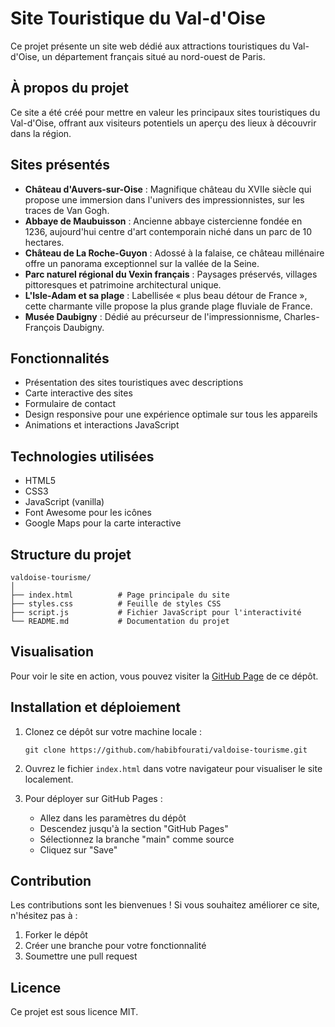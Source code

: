 # Site Touristique du Val-d'Oise

Ce projet présente un site web dédié aux attractions touristiques du Val-d'Oise, un département français situé au nord-ouest de Paris.

## À propos du projet

Ce site a été créé pour mettre en valeur les principaux sites touristiques du Val-d'Oise, offrant aux visiteurs potentiels un aperçu des lieux à découvrir dans la région.

## Sites présentés

- **Château d'Auvers-sur-Oise** : Magnifique château du XVIIe siècle qui propose une immersion dans l'univers des impressionnistes, sur les traces de Van Gogh.
- **Abbaye de Maubuisson** : Ancienne abbaye cistercienne fondée en 1236, aujourd'hui centre d'art contemporain niché dans un parc de 10 hectares.
- **Château de La Roche-Guyon** : Adossé à la falaise, ce château millénaire offre un panorama exceptionnel sur la vallée de la Seine.
- **Parc naturel régional du Vexin français** : Paysages préservés, villages pittoresques et patrimoine architectural unique.
- **L'Isle-Adam et sa plage** : Labellisée « plus beau détour de France », cette charmante ville propose la plus grande plage fluviale de France.
- **Musée Daubigny** : Dédié au précurseur de l'impressionnisme, Charles-François Daubigny.

## Fonctionnalités

- Présentation des sites touristiques avec descriptions
- Carte interactive des sites
- Formulaire de contact
- Design responsive pour une expérience optimale sur tous les appareils
- Animations et interactions JavaScript

## Technologies utilisées

- HTML5
- CSS3
- JavaScript (vanilla)
- Font Awesome pour les icônes
- Google Maps pour la carte interactive

## Structure du projet

```
valdoise-tourisme/
│
├── index.html          # Page principale du site
├── styles.css          # Feuille de styles CSS
├── script.js           # Fichier JavaScript pour l'interactivité
└── README.md           # Documentation du projet
```

## Visualisation

Pour voir le site en action, vous pouvez visiter la [GitHub Page](https://habibfourati.github.io/valdoise-tourisme/) de ce dépôt.

## Installation et déploiement

1. Clonez ce dépôt sur votre machine locale :
   ```
   git clone https://github.com/habibfourati/valdoise-tourisme.git
   ```

2. Ouvrez le fichier `index.html` dans votre navigateur pour visualiser le site localement.

3. Pour déployer sur GitHub Pages :
   - Allez dans les paramètres du dépôt
   - Descendez jusqu'à la section "GitHub Pages"
   - Sélectionnez la branche "main" comme source
   - Cliquez sur "Save"

## Contribution

Les contributions sont les bienvenues ! Si vous souhaitez améliorer ce site, n'hésitez pas à :
1. Forker le dépôt
2. Créer une branche pour votre fonctionnalité
3. Soumettre une pull request

## Licence

Ce projet est sous licence MIT.
